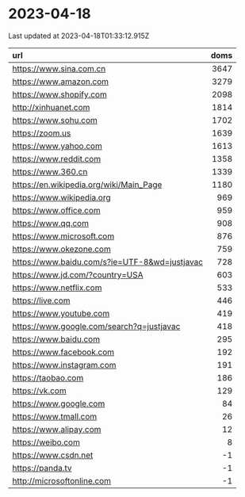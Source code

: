 # 2023-04-18

<!-- BEGIN -->
Last updated at 2023-04-18T01:33:12.915Z

url | doms
:- | -:
https://www.sina.com.cn | 3647
https://www.amazon.com | 3279
https://www.shopify.com | 2098
http://xinhuanet.com | 1814
https://www.sohu.com | 1702
https://zoom.us | 1639
https://www.yahoo.com | 1613
https://www.reddit.com | 1358
https://www.360.cn | 1339
https://en.wikipedia.org/wiki/Main_Page | 1180
https://www.wikipedia.org | 969
https://www.office.com | 959
https://www.qq.com | 908
https://www.microsoft.com | 876
https://www.okezone.com | 759
https://www.baidu.com/s?ie=UTF-8&wd=justjavac | 728
https://www.jd.com/?country=USA | 603
https://www.netflix.com | 533
https://live.com | 446
https://www.youtube.com | 419
https://www.google.com/search?q=justjavac | 418
https://www.baidu.com | 295
https://www.facebook.com | 192
https://www.instagram.com | 191
https://taobao.com | 186
https://vk.com | 129
https://www.google.com | 84
https://www.tmall.com | 26
https://www.alipay.com | 12
https://weibo.com | 8
https://www.csdn.net | -1
https://panda.tv | -1
http://microsoftonline.com | -1
<!-- END -->

